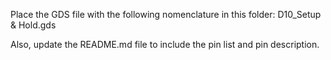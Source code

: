 Place the GDS file with the following nomenclature in this folder: D10_Setup & Hold.gds

Also, update the README.md file to include the pin list and pin description.
